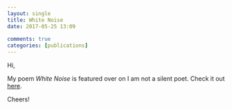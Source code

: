 ```yaml
---  
layout: single  
title: White Noise  
date: 2017-05-25 13:09  
  
comments: true  
categories: [publications]  
---  
```

Hi,  

My poem *White Noise* is featured over on I am not a silent poet. Check it out <a href="https://iamnotasilentpoet.wordpress.com/2017/05/24/white-noise-by-david-ralph-lewis/">here</a>.  

Cheers!  
